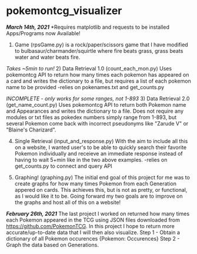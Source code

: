 # pokemontcg_visualizer

***March 14th, 2021***
*Requires matplotlib and requests to be installed
Apps/Programs now Available!

1) Game (rpsGame.py) is a rock/paper/scissors game that I have modified to bulbasaur/charmander/squirtle where fire beats grass, grass beats water and water beats fire. 

*Takes ~5min to run!*
2) Data Retrieval 1.0 (count_each_mon.py) Uses pokemontcg API to return how many times each pokemon has appeared on a card and writes the dictionary to a file, but requires a list of each pokemon name to be provided
            -relies on pokenames.txt and get_counts.py

*INCOMPLETE - only works for some ranges, not 1-893*
3) Data Retrieval 2.0 (get_name_count.py) Uses pokemontcg API to return both Pokemon name and Appearances and writes the dictionary to a file. Does not require any modules or txt files as pokedex numbers simply range from 1-893, but several Pokemon come back with incorrect pseudonyms like "Zarude V" or "Blaine's Charizard".

4) Single Retrieval (input_and_response.py) With the aim to include all this on a website, I wanted user's to be able to quickly search their favorite Pokemon individually and receieve an immediate response instead of having to wait 5+min like in the two above examples. 
            -relies on get_counts.py to connect and query API

5) Graphing! (graphing.py) The initial end goal of this project for me was to create graphs for how many times Pokemon from each Generation appered on cards. This achieves this, but is not as pretty, or functional, as I would like it to be. Going forward my two goals are to improve on the graphs and host all of this on a website!

***February 26th, 2021***
The last project I worked on returned how many times each Pokemon appeared in the TCG using JSON files downloaded from https://github.com/PokemonTCG. In this project I hope to return more accurate/up-to-date data that I will then also visualize. 
Step 1 - Obtain a dictionary of all Pokemon occurences {Pokemon: Occurences}
Step 2 - Graph the data based on Generations. 